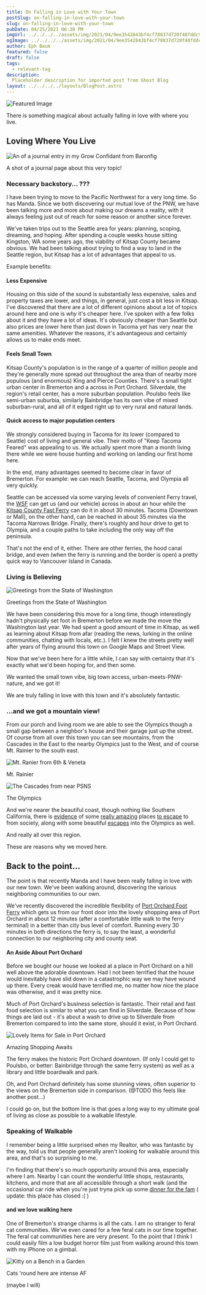 ```yaml
---
title: On Falling in Love with Your Town
postSlug: on-falling-in-love-with-your-town
slug: on-falling-in-love-with-your-town
pubDate: 04/25/2021 06:38 PM
imgUrl: ../../../../assets/img/2021/04/9ee3542843bf4cf78837d720f48fddc9-1.jpg
ogImage: ../../../../assets/img/2021/04/9ee3542843bf4cf78837d720f48fddc9-1.jpg
author: Eph Baum
featured: false
draft: false
tags:
  - relevant-tag
description:
  Placeholder description for imported post from Ghost Blog
layout: ../../../../layouts/BlogPost.astro
---
```


![Featured Image](../../../../assets/img/2021/04/9ee3542843bf4cf78837d720f48fddc9-1.jpg)

There is something magical about actually falling in love with where you live.

Loving Where You Live
---------------------

![An of a journal entry in my Grow Confidant from Baronfig](../../../../assets/img/2021/04/4d62776b5749427190a2a33b0afd1a76.jpg)

A shot of a journal page about this very topic!

### Necessary backstory... ???

I have been trying to move to the Pacific Northwest for a very long time. So has Manda. Since we both discovering our mutual love of the PNW, we have been talking more and more about making our dreams a reality, with it always feeling just out of reach for some reason or another since forever.

We've taken trips out to the Seattle area for years: planning, scoping, dreaming, and hoping. After spending a couple weeks house sitting Kingston, WA some years ago, the viability of Kitsap County became obvious. We had been talking about trying to find a way to land in the Seattle region, but Kitsap has a lot of advantages that appeal to us.

Example benefits:

#### Less Expensive

Housing on this side of the sound is substantially less expensive, sales and property taxes are lower, and things, in general, just cost a bit less in Kitsap. I've discovered that there are a lot of different opinions about a lot of topics around here and one is _why_ it's cheaper here. I've spoken with a few folks about it and they have a lot of ideas. It's obviously cheaper than Seattle but also prices are lower here than just down in Tacoma yet has very near the same amenities. Whatever the reasons, it's advantageous and certainly allows us to make ends meet.

#### Feels Small Town

Kitsap County's population is in the range of a quarter of million people and they're generally more spread out throughout the area than of nearby more populous (and enormous) King and Pierce Counties. There's a small tight urban center in Bremerton and a across in Port Orchard. Silverdale, the region's retail center, has a more suburban population. Poulsbo feels like semi-urban suburbia, similarly Bainbridge has its own vibe of mixed suburban-rural, and all of it edged right up to very rural and natural lands.

#### Quick access to major population centers

We strongly considered buying in Tacoma for its lower (compared to Seattle) cost of living and general vibe. Their motto of "Keep Tacoma Feared" was appealing to us. We actually spent more than a month living there while we were house hunting and working on landing our first home here.

In the end, many advantages seemed to become clear in favor of Bremerton. For example: we can reach Seattle, Tacoma, and Olympia all very quickly.

Seattle can be accessed via some varying levels of convenient Ferry travel, the [WSF](https://wsdot.wa.gov/ferries) can get us (and our vehicle) across in about an hour while the [Kitsap County Fast Ferry](https://www.kitsaptransit.com/service/fast-ferry/bremerton-fast-ferry) can do it in about 30 minutes. Tacoma (Downtown or Mall), on the other hand, can be reached in about 35 minutes via the Tacoma Narrows Bridge. Finally, there's roughly and hour drive to get to Olympia, and a couple paths to take including the only way off the peninsula.

That's not the end of it, either. There are other ferries, the hood canal bridge, and even (when the ferry is running and the border is open) a pretty quick way to Vancouver Island in Canada.

### Living is Believing

![Greetings from the State of Washington](https://via.placeholder.com/400x300/cccccc/666666?text=Image)

Greetings from the State of Washington

We have been considering this move for a long time, though interestingly hadn't physically set foot in Bremerton before we made the move the Washington last year. We had spent a good amount of time in Kitsap, as well as learning about Kitsap from afar (reading the news, lurking in the online communities, chatting with locals, etc.). I felt I knew the streets pretty well after years of flying around this town on Google Maps and Street View.

Now that we've been here for a little while, I can say with certainty that it's exactly what we'd been hoping for, and then some.

We wanted the small town vibe, big town access, urban-meets-PNW-nature, and we got it!

We are truly falling in love with this town and it's absolutely fantastic.

### ...and we got a mountain view!

From our porch and living room we are able to see the Olympics though a small gap between a neighbor's house and their garage just up the street. Of course from all over this town you can see mountains, from the Cascades in the East to the nearby Olympics just to the West, and of course Mt. Rainier to the south east.

![Mt. Ranier from 6th & Veneta](https://via.placeholder.com/400x300/cccccc/666666?text=Image)

Mt. Rainier

![The Cascades from near PSNS](https://via.placeholder.com/400x300/cccccc/666666?text=Image)

The Olympics

And we're nearer the beautiful coast, though nothing like Southern California, there is [evidence](https://breakerslongbeach.com/) of some [really amazing](https://www.tokelandhotel.com/) places [to escape](https://pebblecovefarm.com/) to from society, along with some beautiful [escapes](https://www.nps.gov/olym/planyourvisit/visiting-the-hoh.htm) into the Olympics as well.

And really all over this region.

These are reasons why we moved here.

Back to the point...
--------------------

The point is that recently Manda and I have been really falling in love with our new town. We've been walking around, discovering the various neighboring communities to our own.

We've recently discovered the incredible flexibility of [Port Orchard Foot Ferry](https://www.kitsaptransit.com/service/foot-ferry) which gets us from our front door into the lovely shopping area of Port Orchard in about 12 minutes (after a comfortable little walk to the ferry terminal) in a better than city bus level of comfort. Running every 30 minutes in both directions the ferry is, to say the least, a wonderful connection to our neighboring city and county seat.

#### An Aside About Port Orchard

Before we bought our house we looked at a place in Port Orchard on a hill well above the adorable downtown. Had I not been terrified that the house would inevitably have slid down in a catastrophic way we may have wound up there. Every creak would have terrified me, no matter how nice the place was otherwise, and it was pretty nice.

Much of Port Orchard's business selection is fantastic. Their retail and fast food selection is similar to what you can find in Silverdale. Because of how things are laid out - it's about a wash to drive up to Silverdale from Bremerton compared to into the same store, should it exist, in Port Orchard.

![Lovely Items for Sale in Port Orchard](https://via.placeholder.com/400x300/cccccc/666666?text=Image)

Amazing Shopping Awaits

The ferry makes the historic Port Orchard downtown. (If only I could get to Poulsbo, or better: Bainbridge through the same ferry system) as well as a library and little boardwalk and park.

Oh, and Port Orchard definitely has some stunning views, often superior to the views on the Bremerton side in comparison. (@TODO this feels like another post...)

I could go on, but the bottom line is that goes a long way to my ultimate goal of living as close as possible to a walkable lifestyle.

### Speaking of Walkable

I remember being a little surprised when my Realtor, who was fantastic by the way, told us that people generally aren't looking for walkable around this area, and that's so surprising to me.

I'm finding that there's so much opportunity around this area, especially where I am. Nearby I can count the wonderful little shops, restaurants, kitchens, and more that are all accessible through a short walk (and the occasional car ride when you're just tryna pick up some [dinner for the fam](https://www.theshop2712.com/) ( update: this place has closed :( )

#### and we love walking here

One of Bremerton's strange charms is all the cats. I am no stranger to feral cat communities. We've even cared for a few feral cats in our time together. The feral cat communities here are very present. To the point that I think I could easily film a low budget horror film just from walking around this town with my iPhone on a gimbal.

![Kitty on a Bench in a Garden](https://via.placeholder.com/400x300/cccccc/666666?text=Image)

Cats 'round here are intense AF

(maybe I will)
